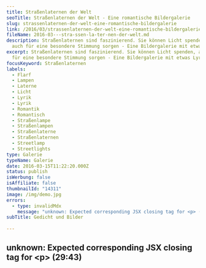 ```yaml
---
title: Stra­ßen­la­ter­nen der Welt
seoTitle: Straßenlaternen der Welt - Eine romantische Bildergalerie
slug: strassenlaternen-der-welt-eine-romantische-bildergalerie
link: /2016/03/strassenlaternen-der-welt-eine-romantische-bildergalerie/
fileName: 2016-03---stra-ssen-la-ter-nen-der-welt.md
description: Straßenlaternen sind faszinierend. Sie können Licht spenden, aber
  auch für eine besondere Stimmung sorgen - Eine Bildergalerie mit etwas Lyrik
excerpt: Straßenlaternen sind faszinierend. Sie können Licht spenden, aber auch
  für eine besondere Stimmung sorgen - Eine Bildergalerie mit etwas Lyrik
focusKeyword: Straßenlaternen
labels:
  - Flarf
  - Lampen
  - Laterne
  - Licht
  - Lyrik
  - Lyrik
  - Romantik
  - Romantisch
  - Straßenlampe
  - Straßenlampen
  - Straßenlaterne
  - Straßenlaternen
  - Streetlamp
  - Streetlights
type: Galerie
typeName: Galerie
date: 2016-03-15T11:22:20.000Z
status: publish
isWerbung: false
isAffiliate: false
thumbnailId: "14311"
image: /img/demo.jpg
errors:
  - type: invalidMdx
    message: "unknown: Expected corresponding JSX closing tag for <p> (29:43)"
subTitle: Gedicht und Bilder
  
---
```


## unknown: Expected corresponding JSX closing tag for &lt;p> (29:43)

<!--
![Straßenlaternen](http://cardamonchai.com/wp-content/uploads/2016/03/17181970449_87b4bc5eac_z-640x427.jpg)

**Seit ich denken kann, lege ich zu verschiedenen Themen Fotoordner an. Unter
Anderem habe ich in den letzten Jahren Fotos von Straßenlaternen gesammelt.**

Sie sind in Hamburg, Fulda und Venedig beheimatet, im Süden und im Norden. Sie
stammen aus London, Ulm, Berlin und Istanbul. Einige davon befinden sich
vielleicht sogar direkt in Eurer Nachbarschaft.

## Ich zeige Euch meine Straßenlaternen.

Inzwischen ist die Galerie so groß geworden, dass ich denke, es ist an der Zeit,
sie Euch zu zeigen. Wenn ich in Zukunft neue Laternen fotografiere, wird sie
automatisch aktualisiert. Ihr findet die Bilder im Anschluss an das nun folgende
[Flarf](/2016/03/flarf-inspiration-aus-dem-internet-die-poesie-der-vernetzung/)
-Gedicht.

<blockquote>
## Straßenlaternen
Wie wäre es mit einem kleinen Abendspaziergang?
Laternen Romantik

Alteisenhändler zeigen für entwurzelte Romantik kein Interesse Eine romantische
Nachtszene

Mit filigranen Ornamenten Lampen und Licht

Exklusive Laterne Twilight aus Holland

Ihre Lippen waren halb geöffnet Bitte schalten Sie ein

Im Schein der Straßenlaternen werden überfüllte Plätze plötzlich zu romantischen
Orten Die Stadt investiert in Beleuchtung</blockquote>

Das Gedicht habe ich aus verschiedenen Suchergebnissen der Suchmaschine zur
Wortkombination "Straßenlaterne Romantik" (Seite 1 - 9) gedichtet.

[myflickr tag ="cardalights"]

Eine laufend aktualisierte Fotosammlung mit verschiedenen Gesichtern dieser Welt
[findet Ihr hier](/2015/09/iseefaces-gesichter-ueberall/).

## Flarf-Gedichte Wegweiser

1.  [Die Poesie der Vernetzung](/2016/03/flarf-inspiration-aus-dem-internet-die-poesie-der-vernetzung/)
1.  Straßenlaternen der Welt
1.  [Sonne und Frieden](/2016/03/sonne-und-frieden/)
1.  [Manieren der Boshaftigkeit](/2016/04/manieren-der-boshaftigkeit/)
1.  [Das übersetzte Wetter im Spiegel](/2016/05/das-uebersetzte-wetter-im-spiegel/)
1.  [Die seltsame Stimmung der knalligen Blüten](/2016/10/die-seltsame-stimmung-der-knalligen-blueten/)
1.  [Elbe schwarz-weiß bunt](/2017/01/elbe-schwarz-weiss-bunt-bildergalerie-mit-flarfgedicht/)
1.  [Pizza und Backgammon](/2017/01/drei-koenige/)
1.  [Liebe Sternschanze](/2017/01/liebe-sternschanze/)
1.  [Haters rest in poetry](/2017/02/haters-rest-in-poetry/)
1.  [Die Sehnsucht der Postmoderne](/2017/02/die-sehnsucht-der-postmoderne/)
1.  [In den Straßen von St. Pauli](/2017/02/dauerregen-stpauli/)
1.  [Elblicht](/2018/01/elblicht-flarfgedicht-zum-jahresanfang/)
1.  [Möwe am Wasser](/2018/01/moewe-am-wasser/)
1.  [Jahreszeiten an der Brücke](/2018/02/ein-fleet-im-verlauf-der-jahreszeiten/)
1.  [Amsterdam - Grachten und Gassen](/2018/03/amsterdam/)
1.  [Abschied von Dir - Tschüss, mach es gut](/2018/04/abschied-von-dir/)
1.  [Erster Mai - Gegensätze](/2018/05/erster-mai-gegensaetze/)

-->

  